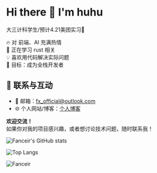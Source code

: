# Hi there 👋 I'm huhu

大三计科学生/预计4.21美团实习🦘

🔥 对 前端、AI 充满热情  
🚀 正在学习 rust 相关  
💡 喜欢用代码解决实际问题  
🌱 目标：成为全栈开发者

## 🤝 **联系与互动**
- 📧 邮箱：fx_official@outlook.com
- 🌐 个人网站/博客：[个人博客](fanxu.tech)

**欢迎交流！**  
如果你对我的项目感兴趣，或者想讨论技术问题，随时联系我！

![Fanceir's GitHub stats](https://github-readme-stats-sigma-lovat-87.vercel.app/api?username=Fanceir&show_icons=true&theme=tokyonight)    

![Top Langs](https://github-readme-stats-sigma-lovat-87.vercel.app/api/top-langs/?username=Fanceir&layout=compact&theme=tokyonight)

![Fanceir](https://count.getloli.com/@Fanceir?name=Fanceir&theme=asoul&padding=7&offset=0&align=top&scale=1&pixelated=1&darkmode=auto)
